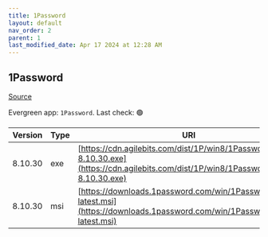 ```yaml
---
title: 1Password
layout: default
nav_order: 2
parent: 1
last_modified_date: Apr 17 2024 at 12:28 AM
---
```


## 1Password

[Source](https://1password.com/)

Evergreen app: `1Password`. Last check: 🟢

| Version | Type | URI                                                                                                                                    |
| ------- | ---- | -------------------------------------------------------------------------------------------------------------------------------------- |
| 8.10.30 | exe  | [https://cdn.agilebits.com/dist/1P/win8/1PasswordSetup-8.10.30.exe](https://cdn.agilebits.com/dist/1P/win8/1PasswordSetup-8.10.30.exe) |
| 8.10.30 | msi  | [https://downloads.1password.com/win/1PasswordSetup-latest.msi](https://downloads.1password.com/win/1PasswordSetup-latest.msi)         |
